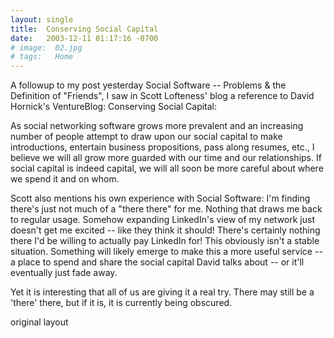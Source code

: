 ```yaml
---
layout: single
title:  Conserving Social Capital
date:   2003-12-11 01:17:16 -0700
# image:  02.jpg
# tags:   Home
---
```


A followup to my post yesterday Social Software -- Problems & the Definition of "Friends", I saw in Scott Lofteness' blog a reference to David Hornick's VentureBlog: Conserving Social Capital:

As social networking software grows more prevalent and an increasing number of people attempt to draw upon our social capital to make introductions, entertain business propositions, pass along resumes, etc., I believe we will all grow more guarded with our time and our relationships. If social capital is indeed capital, we will all soon be more careful about where we spend it and on whom.

Scott also mentions his own experience with Social Software:
I'm finding there's just not much of a "there there" for me. Nothing that draws me back to regular usage. Somehow expanding LinkedIn's view of my network just doesn't get me excited -- like they think it should! There's certainly nothing there I'd be willing to actually pay LinkedIn for!
This obviously isn't a stable situation. Something will likely emerge to make this a more useful service -- a place to spend and share the social capital David talks about -- or it'll eventually just fade away.

Yet it is interesting that all of us are giving it a real try. There may still be a 'there' there, but if it is, it is currently being obscured.

original layout
